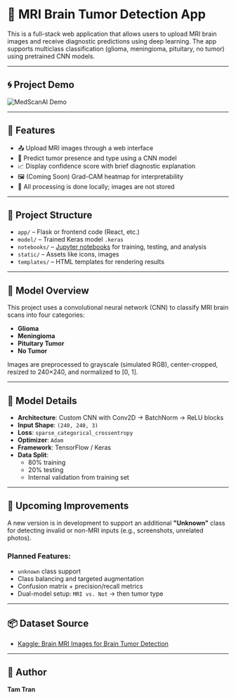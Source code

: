 # 🧠 MRI Brain Tumor Detection App

This is a full-stack web application that allows users to upload MRI brain images and receive diagnostic predictions using deep learning. The app supports multiclass classification (glioma, meningioma, pituitary, no tumor) using pretrained CNN models.

---

## 🌀 Project Demo

![MedScanAI Demo](frontend/public/medscanai-demo.gif)

---

## 🚀 Features

- 📤 Upload MRI images through a web interface
- 🧠 Predict tumor presence and type using a CNN model
- 📈 Display confidence score with brief diagnostic explanation
- 🖼️ (Coming Soon) Grad-CAM heatmap for interpretability
- 🔐 All processing is done locally; images are not stored

---

## 🧱 Project Structure

- `app/` – Flask or frontend code (React, etc.)
- `model/` – Trained Keras model `.keras`
- `notebooks/` – [Jupyter notebooks](https://github.com/itistamtran/cnn-brain-tumor-detection-binary-multiclass) for training, testing, and analysis
- `static/` – Assets like icons, images
- `templates/` – HTML templates for rendering results

---

## 🧠 Model Overview

This project uses a convolutional neural network (CNN) to classify MRI brain scans into four categories:
- **Glioma**
- **Meningioma**
- **Pituitary Tumor**
- **No Tumor**

Images are preprocessed to grayscale (simulated RGB), center-cropped, resized to 240×240, and normalized to [0, 1].

---

## 🧪 Model Details

- **Architecture**: Custom CNN with Conv2D → BatchNorm → ReLU blocks
- **Input Shape**: `(240, 240, 3)`
- **Loss**: `sparse_categorical_crossentropy`
- **Optimizer**: `Adam`
- **Framework**: TensorFlow / Keras
- **Data Split**:
  - 80% training
  - 20% testing
  - Internal validation from training set

---

## 🔭 Upcoming Improvements

A new version is in development to support an additional **"Unknown"** class for detecting invalid or non-MRI inputs (e.g., screenshots, unrelated photos).

### Planned Features:
- `unknown` class support
- Class balancing and targeted augmentation
- Confusion matrix + precision/recall metrics
- Dual-model setup: `MRI vs. Not` → then tumor type

---

## 📦 Dataset Source

- [Kaggle: Brain MRI Images for Brain Tumor Detection](https://www.kaggle.com/datasets/navoneel/brain-mri-images-for-brain-tumor-detection)

---

## 👤 Author

**Tam Tran**  

